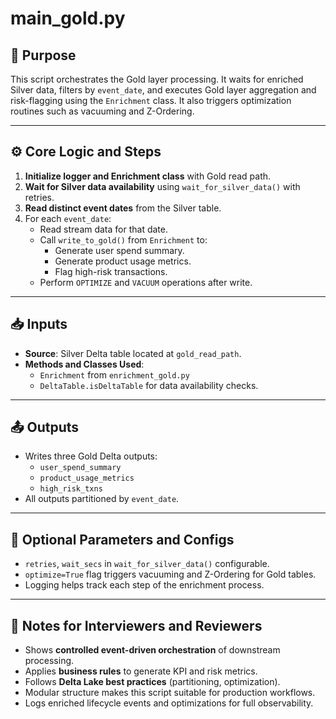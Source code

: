 
# main_gold.py

## 📌 Purpose

This script orchestrates the Gold layer processing. It waits for enriched Silver data, filters by `event_date`, and executes Gold layer aggregation and risk-flagging using the `Enrichment` class. It also triggers optimization routines such as vacuuming and Z-Ordering.

---

## ⚙️ Core Logic and Steps

1. **Initialize logger and Enrichment class** with Gold read path.
2. **Wait for Silver data availability** using `wait_for_silver_data()` with retries.
3. **Read distinct event dates** from the Silver table.
4. For each `event_date`:
   - Read stream data for that date.
   - Call `write_to_gold()` from `Enrichment` to:
     - Generate user spend summary.
     - Generate product usage metrics.
     - Flag high-risk transactions.
   - Perform `OPTIMIZE` and `VACUUM` operations after write.

---

## 📥 Inputs

- **Source**: Silver Delta table located at `gold_read_path`.
- **Methods and Classes Used**:
  - `Enrichment` from `enrichment_gold.py`
  - `DeltaTable.isDeltaTable` for data availability checks.

---

## 📤 Outputs

- Writes three Gold Delta outputs:
  - `user_spend_summary`
  - `product_usage_metrics`
  - `high_risk_txns`
- All outputs partitioned by `event_date`.

---

## 🧩 Optional Parameters and Configs

- `retries`, `wait_secs` in `wait_for_silver_data()` configurable.
- `optimize=True` flag triggers vacuuming and Z-Ordering for Gold tables.
- Logging helps track each step of the enrichment process.

---

## 📝 Notes for Interviewers and Reviewers

- Shows **controlled event-driven orchestration** of downstream processing.
- Applies **business rules** to generate KPI and risk metrics.
- Follows **Delta Lake best practices** (partitioning, optimization).
- Modular structure makes this script suitable for production workflows.
- Logs enriched lifecycle events and optimizations for full observability.
